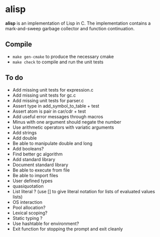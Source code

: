 # __alisp__
__alisp__ is an implementation of Lisp in C. The implementation contains a mark-and-sweep garbage collector and function continuation.

## Compile
* `make gen-cmake` to produce the necessary cmake
* `make check` to compile and run the unit tests

## To do
* Add missing unit tests for expression.c
* Add missing unit tests for gc.c
* Add missing unit tests for parser.c
* Assert type in add_symbol_to_table + test
* Assert atom is pair in car/cdr + test
* Add useful error messages through macros
* Minus with one argument should negate the number
* Use arithmetic operators with variatic arguments
* Add strings
* Add double
* Be able to manipulate double and long
* Add booleans?
* Find better gc algorithm
* Add standard library
* Document standard library
* Be able to execute from file
* Be able to import files
* User defined types
* quasiquotation
* List literal ? (use [] to give literal notation for lists of evaluated values lists)
* OS interaction
* Pool allocation?
* Lexical scoping?
* Static typing ?
* Use hashtable for environment?
* Exit function for stopping the prompt and exit cleanly

